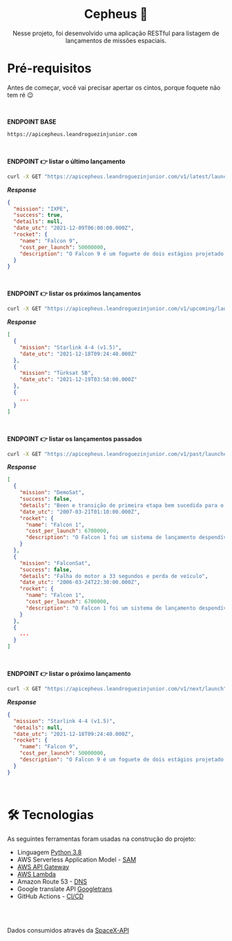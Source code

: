 <h1 align="center">Cepheus 🚀 </h1>

<p align="center">Nesse projeto, foi desenvolvido uma aplicação RESTful para listagem de lançamentos de missões espaciais.</p>

<h1>Pré-requisitos</h1>

Antes de começar, você vai precisar apertar os cintos, porque foquete não tem ré 😉

<br>

<strong>ENDPOINT BASE</strong>
```bash
https://apicepheus.leandroguezinjunior.com
```

<br>

<strong>ENDPOINT 👉 listar o último lançamento</strong>

```bash
curl -X GET "https://apicepheus.leandroguezinjunior.com/v1/latest/launch"
```

**_Response_**

```json
{
  "mission": "IXPE",
  "success": true,
  "details": null,
  "date_utc": "2021-12-09T06:00:00.000Z",
  "rocket": {
    "name": "Falcon 9",
    "cost_per_launch": 50000000,
    "description": "O Falcon 9 é um foguete de dois estágios projetado e fabricado pela SpaceX para o transporte confiável e seguro de satélites e a espaçonave de dragão em órbita."
  }
}
```

<br>

<strong>ENDPOINT 👉 listar os próximos lançamentos</strong>

```bash
curl -X GET "https://apicepheus.leandroguezinjunior.com/v1/upcoming/launches"
```

**_Response_**

```json
[
  {
    "mission": "Starlink 4-4 (v1.5)",
    "date_utc": "2021-12-18T09:24:40.000Z"
  },
  {
    "mission": "Türksat 5B",
    "date_utc": "2021-12-19T03:58:00.000Z"
  },
  {
    ...
  }
]
```

<br>

<strong>ENDPOINT 👉 listar os lançamentos passados</strong>

```bash
curl -X GET "https://apicepheus.leandroguezinjunior.com/v1/past/launches"
```

**_Response_**

```json
[
  {
    "mission": "DemoSat",
    "success": false,
    "details": "Been e transição de primeira etapa bem sucedida para o segundo estágio, máxima altitude 289 km, desligamento de motor prematuro em T + 7 min 30 s, não conseguiu alcançar órbita, não conseguiu recuperar o primeiro estágio",
    "date_utc": "2007-03-21T01:10:00.000Z",
    "rocket": {
      "name": "Falcon 1",
      "cost_per_launch": 6700000,
      "description": "O Falcon 1 foi um sistema de lançamento despendível desenvolvido e fabricado pela SpaceX durante 2006-2009.Em 28 de setembro de 2008, o Falcon 1 tornou-se o primeiro veículo de lançamento de combustível líquido desenvolvido de forma privada para ir em órbita ao redor da Terra."
    }
  },
  {
    "mission": "FalconSat",
    "success": false,
    "details": "Falha do motor a 33 segundos e perda de veículo",
    "date_utc": "2006-03-24T22:30:00.000Z",
    "rocket": {
      "name": "Falcon 1",
      "cost_per_launch": 6700000,
      "description": "O Falcon 1 foi um sistema de lançamento despendível desenvolvido e fabricado pela SpaceX durante 2006-2009.Em 28 de setembro de 2008, o Falcon 1 tornou-se o primeiro veículo de lançamento de combustível líquido desenvolvido de forma privada para ir em órbita ao redor da Terra."
    }
  },
  {
    ...
  }
]
```

<br>

<strong>ENDPOINT 👉 listar o próximo lançamento</strong>

```bash
curl -X GET "https://apicepheus.leandroguezinjunior.com/v1/next/launch"
```

**_Response_**

```json
{
  "mission": "Starlink 4-4 (v1.5)",
  "details": null,
  "date_utc": "2021-12-18T09:24:40.000Z",
  "rocket": {
    "name": "Falcon 9",
    "cost_per_launch": 50000000,
    "description": "O Falcon 9 é um foguete de dois estágios projetado e fabricado pela SpaceX para o transporte confiável e seguro de satélites e a espaçonave de dragão em órbita."
  }
}
```

<br>

<h1>🛠 Tecnologias</h1>

As seguintes ferramentas foram usadas na construção do projeto:

- Linguagem [Python 3.8](https://www.python.org/)
- AWS Serverless Application Model - [SAM](https://aws.amazon.com/serverless/sam/)
- [AWS API Gateway](https://aws.amazon.com/pt/api-gateway/)
- [AWS Lambda](https://aws.amazon.com/pt/lambda/)
- Amazon Route 53 - [DNS](https://aws.amazon.com/pt/route53/)
- Google translate API [Googletrans](https://py-googletrans.readthedocs.io/en/latest/)
- GitHub Actions - [CI/CD](https://github.com/features/actions)


<br>
<br>

Dados consumidos através da [SpaceX-API](https://github.com/r-spacex/SpaceX-API/tree/master/docs#rspacex-api-docs)
